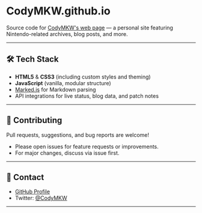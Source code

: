 # CodyMKW.github.io

Source code for [CodyMKW's web page](https://codymkw.github.io) — a personal site featuring Nintendo-related archives, blog posts, and more.

---

## 🛠️ Tech Stack

- **HTML5** & **CSS3** (including custom styles and theming)
- **JavaScript** (vanilla, modular structure)
- [Marked.js](https://github.com/markedjs/marked) for Markdown parsing
- API integrations for live status, blog data, and patch notes

---

## 📝 Contributing

Pull requests, suggestions, and bug reports are welcome!
- Please open issues for feature requests or improvements.
- For major changes, discuss via issue first.

---

## 💬 Contact

- [GitHub Profile](https://github.com/CodyMKW)
- Twitter: [@CodyMKW](https://twitter.com/CodyMKW)

---

